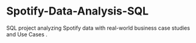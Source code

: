 # Spotify-Data-Analysis-SQL
SQL project analyzing Spotify data with real-world business case studies and Use Cases .
